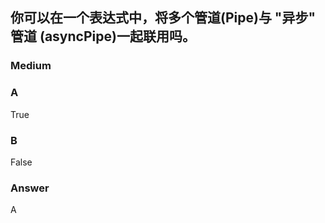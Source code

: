 ## 你可以在一个表达式中，将多个管道(Pipe)与 "异步" 管道 (asyncPipe)一起联用吗。
### Medium

### A
True

### B
False

### Answer
A

